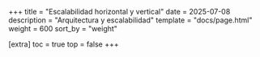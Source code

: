 +++
title = "Escalabilidad horizontal y vertical"
date = 2025-07-08
description = "Arquitectura y escalabilidad"
template = "docs/page.html"
weight = 600
sort_by = "weight"

[extra]
toc = true
top = false
+++

